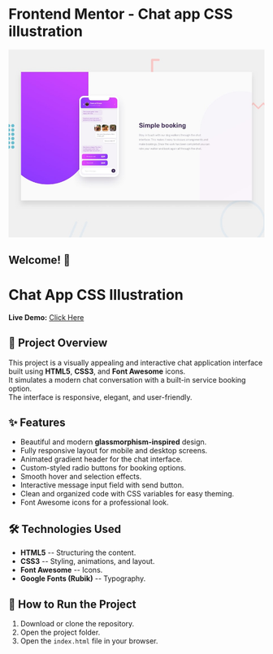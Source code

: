 # Frontend Mentor - Chat app CSS illustration

![Design preview for the Chat app CSS illustration coding challenge](preview.jpg)

## Welcome! 👋

# Chat App CSS Illustration

**Live Demo:** [Click Here](https://m7med-os.github.io/Chat-app-CSS-illustration/)

## 📌 Project Overview

This project is a visually appealing and interactive chat application
interface built using **HTML5**, **CSS3**, and **Font Awesome** icons.\
It simulates a modern chat conversation with a built-in service booking
option.\
The interface is responsive, elegant, and user-friendly.

## ✨ Features

- Beautiful and modern **glassmorphism-inspired** design.
- Fully responsive layout for mobile and desktop screens.
- Animated gradient header for the chat interface.
- Custom-styled radio buttons for booking options.
- Smooth hover and selection effects.
- Interactive message input field with send button.
- Clean and organized code with CSS variables for easy theming.
- Font Awesome icons for a professional look.

## 🛠 Technologies Used

- **HTML5** -- Structuring the content.
- **CSS3** -- Styling, animations, and layout.
- **Font Awesome** -- Icons.
- **Google Fonts (Rubik)** -- Typography.

## 🚀 How to Run the Project

1.  Download or clone the repository.
2.  Open the project folder.
3.  Open the `index.html` file in your browser.
